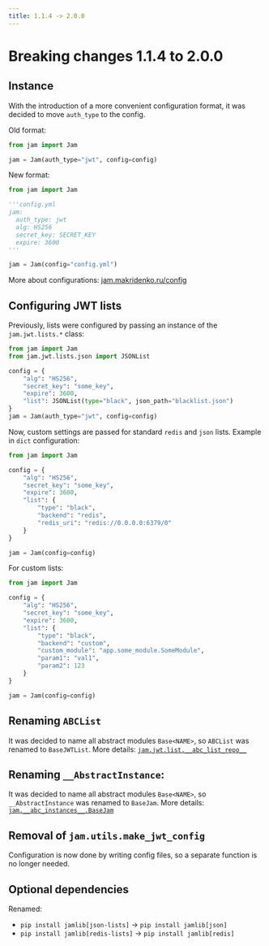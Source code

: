 ```yaml
---
title: 1.1.4 -> 2.0.0
---
```


# Breaking changes 1.1.4 to 2.0.0

## Instance

With the introduction of a more convenient configuration format, it was decided to move `auth_type` to the config.

Old format:
```python
from jam import Jam

jam = Jam(auth_type="jwt", config=config)
```


New format:
```python
from jam import Jam

'''config.yml
jam:
  auth_type: jwt
  alg: HS256
  secret_key: SECRET_KEY
  expire: 3600
'''

jam = Jam(config="config.yml")
```
More about configurations: [jam.makridenko.ru/config](/config)

## Configuring JWT lists

Previously, lists were configured by passing an instance of the `jam.jwt.lists.*` class:
```python
from jam import Jam
from jam.jwt.lists.json import JSONList

config = {
    "alg": "HS256",
    "secret_key": "some_key",
    "expire": 3600,
    "list": JSONList(type="black", json_path="blacklist.json")
}
jam = Jam(auth_type="jwt", config=config)
```

Now, custom settings are passed for standard `redis` and `json` lists. Example in `dict` configuration:
```python
from jam import Jam

config = {
    "alg": "HS256",
    "secret_key": "some_key",
    "expire": 3600,
    "list": {
        "type": "black",
        "backend": "redis",
        "redis_uri": "redis://0.0.0.0:6379/0"
    }
}

jam = Jam(config=config)
```

For custom lists:
```python
from jam import Jam

config = {
    "alg": "HS256",
    "secret_key": "some_key",
    "expire": 3600,
    "list": {
        "type": "black",
        "backend": "custom",
        "custom_module": "app.some_module.SomeModule",
        "param1": "val1",
        "param2": 123
    }
}

jam = Jam(config=config)
```

## Renaming `ABCList`
It was decided to name all abstract modules `Base<NAME>`, so `ABCList` was renamed to `BaseJWTList`.
More details: [`jam.jwt.list.__abc_list_repo__`](/api/jwt/lists/abc_lists/)


## Renaming `__AbstractInstance`:
It was decided to name all abstract modules `Base<NAME>`, so `__AbstractInstance` was renamed to `BaseJam`.
More details: [`jam.__abc_instances__.BaseJam`](/api/abc_instance/)

## Removal of `jam.utils.make_jwt_config`
Configuration is now done by writing config files, so a separate function is no longer needed.

## Optional dependencies
Renamed:
* `pip install jamlib[json-lists]` -> `pip install jamlib[json]`
* `pip install jamlib[redis-lists]` -> `pip install jamlib[redis]`